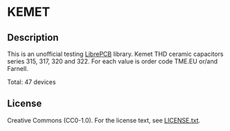 # KEMET

## Description

This is an unofficial testing [LibrePCB](https://librepcb.org) library. Kemet THD ceramic capacitors series 315, 317, 320 and 322. For each value is order code TME.EU or/and Farnell.


Total: 47 devices

## License

Creative Commons (CC0-1.0). For the license text, see [LICENSE.txt](LICENSE.txt).
